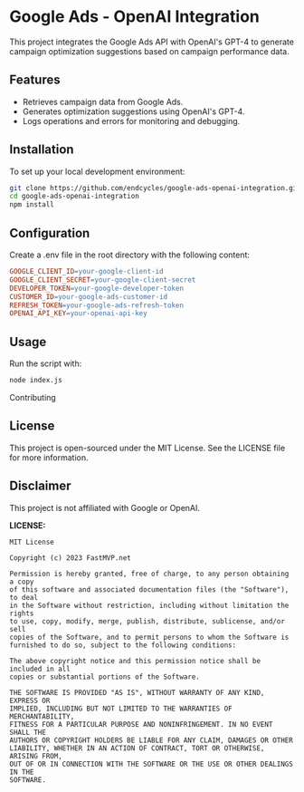 # Google Ads - OpenAI Integration

This project integrates the Google Ads API with OpenAI's GPT-4 to generate campaign optimization suggestions based on campaign performance data.

## Features

- Retrieves campaign data from Google Ads.
- Generates optimization suggestions using OpenAI's GPT-4.
- Logs operations and errors for monitoring and debugging.

## Installation

To set up your local development environment:

```bash
git clone https://github.com/endcycles/google-ads-openai-integration.git
cd google-ads-openai-integration
npm install
```

## Configuration

Create a .env file in the root directory with the following content:

```makefile
GOOGLE_CLIENT_ID=your-google-client-id
GOOGLE_CLIENT_SECRET=your-google-client-secret
DEVELOPER_TOKEN=your-google-developer-token
CUSTOMER_ID=your-google-ads-customer-id
REFRESH_TOKEN=your-google-ads-refresh-token
OPENAI_API_KEY=your-openai-api-key
```



## Usage

Run the script with:

```bash
node index.js
```

Contributing

## License

This project is open-sourced under the MIT License. See the LICENSE file for more information.

## Disclaimer

This project is not affiliated with Google or OpenAI.


**LICENSE:**

```plaintext
MIT License

Copyright (c) 2023 FastMVP.net

Permission is hereby granted, free of charge, to any person obtaining a copy
of this software and associated documentation files (the "Software"), to deal
in the Software without restriction, including without limitation the rights
to use, copy, modify, merge, publish, distribute, sublicense, and/or sell
copies of the Software, and to permit persons to whom the Software is
furnished to do so, subject to the following conditions:

The above copyright notice and this permission notice shall be included in all
copies or substantial portions of the Software.

THE SOFTWARE IS PROVIDED "AS IS", WITHOUT WARRANTY OF ANY KIND, EXPRESS OR
IMPLIED, INCLUDING BUT NOT LIMITED TO THE WARRANTIES OF MERCHANTABILITY,
FITNESS FOR A PARTICULAR PURPOSE AND NONINFRINGEMENT. IN NO EVENT SHALL THE
AUTHORS OR COPYRIGHT HOLDERS BE LIABLE FOR ANY CLAIM, DAMAGES OR OTHER
LIABILITY, WHETHER IN AN ACTION OF CONTRACT, TORT OR OTHERWISE, ARISING FROM,
OUT OF OR IN CONNECTION WITH THE SOFTWARE OR THE USE OR OTHER DEALINGS IN THE
SOFTWARE.
```